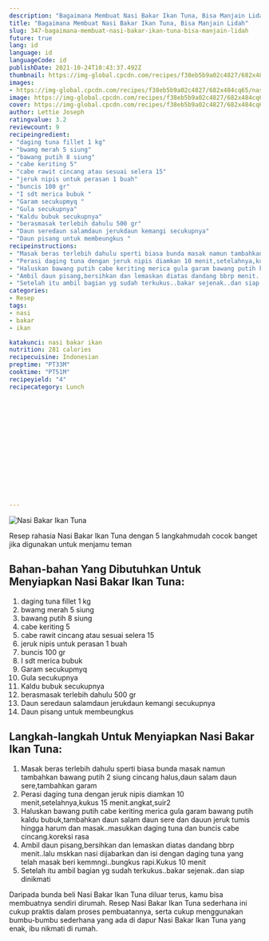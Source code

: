 ```yaml
---
description: "Bagaimana Membuat Nasi Bakar Ikan Tuna, Bisa Manjain Lidah"
title: "Bagaimana Membuat Nasi Bakar Ikan Tuna, Bisa Manjain Lidah"
slug: 347-bagaimana-membuat-nasi-bakar-ikan-tuna-bisa-manjain-lidah
future: true
lang: id
language: id
languageCode: id
publishDate: 2021-10-24T10:43:37.492Z 
thumbnail: https://img-global.cpcdn.com/recipes/f38eb5b9a02c4827/682x484cq65/nasi-bakar-ikan-tuna-foto-resep-utama.png
images:
- https://img-global.cpcdn.com/recipes/f38eb5b9a02c4827/682x484cq65/nasi-bakar-ikan-tuna-foto-resep-utama.png
image: https://img-global.cpcdn.com/recipes/f38eb5b9a02c4827/682x484cq65/nasi-bakar-ikan-tuna-foto-resep-utama.png
cover: https://img-global.cpcdn.com/recipes/f38eb5b9a02c4827/682x484cq65/nasi-bakar-ikan-tuna-foto-resep-utama.png
author: Lettie Joseph
ratingvalue: 3.2
reviewcount: 9
recipeingredient:
- "daging tuna fillet 1 kg"
- "bwamg merah 5 siung"
- "bawang putih 8 siung"
- "cabe keriting 5"
- "cabe rawit cincang atau sesuai selera 15"
- "jeruk nipis untuk perasan 1 buah"
- "buncis 100 gr"
- "I sdt merica bubuk "
- "Garam secukupmyq "
- "Gula secukupnya"
- "Kaldu bubuk secukupnya"
- "berasmasak terlebih dahulu 500 gr"
- "Daun seredaun salamdaun jerukdaun kemangi secukupnya"
- "Daun pisang untuk membeungkus "
recipeinstructions:
- "Masak beras terlebih dahulu sperti biasa bunda masak namun tambahkan bawang putih 2 siung cincang halus,daun salam daun sere,tambahkan garam"
- "Perasi daging tuna dengan jeruk nipis diamkan 10 menit,setelahnya,kukus 15 menit.angkat,suir2"
- "Haluskan bawang putih cabe keriting merica gula garam bawang putih kaldu bubuk,tambahkan daun salam daun sere dan dauun jeruk tumis hingga harum dan masak..masukkan daging tuna dan buncis cabe cincang.koreksi rasa"
- "Ambil daun pisang,bersihkan dan lemaskan diatas dandang bbrp menit..lalu mskkan nasi dijabarkan dan isi dengan daging tuna yang telah masak beri kemmngi..bungkus rapi.Kukus 10 menit"
- "Setelah itu ambil bagian yg sudah terkukus..bakar sejenak..dan siap dinikmati"
categories:
- Resep
tags:
- nasi
- bakar
- ikan

katakunci: nasi bakar ikan 
nutrition: 281 calories
recipecuisine: Indonesian
preptime: "PT33M"
cooktime: "PT51M"
recipeyield: "4"
recipecategory: Lunch


     
    
    
    
    
    
    
    
    
    
    
      
    
---
```



![Nasi Bakar Ikan Tuna](https://img-global.cpcdn.com/recipes/f38eb5b9a02c4827/682x484cq65/nasi-bakar-ikan-tuna-foto-resep-utama.png)

Resep rahasia Nasi Bakar Ikan Tuna    dengan 5 langkahmudah cocok banget jika digunakan untuk menjamu teman

<!--inarticleads1-->

## Bahan-bahan Yang Dibutuhkan Untuk Menyiapkan Nasi Bakar Ikan Tuna:

1. daging tuna fillet 1 kg
1. bwamg merah 5 siung
1. bawang putih 8 siung
1. cabe keriting 5
1. cabe rawit cincang atau sesuai selera 15
1. jeruk nipis untuk perasan 1 buah
1. buncis 100 gr
1. I sdt merica bubuk 
1. Garam secukupmyq 
1. Gula secukupnya
1. Kaldu bubuk secukupnya
1. berasmasak terlebih dahulu 500 gr
1. Daun seredaun salamdaun jerukdaun kemangi secukupnya
1. Daun pisang untuk membeungkus 



<!--inarticleads2-->

## Langkah-langkah Untuk Menyiapkan Nasi Bakar Ikan Tuna:

1. Masak beras terlebih dahulu sperti biasa bunda masak namun tambahkan bawang putih 2 siung cincang halus,daun salam daun sere,tambahkan garam
1. Perasi daging tuna dengan jeruk nipis diamkan 10 menit,setelahnya,kukus 15 menit.angkat,suir2
1. Haluskan bawang putih cabe keriting merica gula garam bawang putih kaldu bubuk,tambahkan daun salam daun sere dan dauun jeruk tumis hingga harum dan masak..masukkan daging tuna dan buncis cabe cincang.koreksi rasa
1. Ambil daun pisang,bersihkan dan lemaskan diatas dandang bbrp menit..lalu mskkan nasi dijabarkan dan isi dengan daging tuna yang telah masak beri kemmngi..bungkus rapi.Kukus 10 menit
1. Setelah itu ambil bagian yg sudah terkukus..bakar sejenak..dan siap dinikmati




Daripada bunda beli  Nasi Bakar Ikan Tuna  diluar terus, kamu  bisa membuatnya sendiri dirumah. Resep  Nasi Bakar Ikan Tuna  sederhana ini cukup praktis dalam proses pembuatannya, serta cukup menggunakan bumbu-bumbu sederhana yang ada di dapur  Nasi Bakar Ikan Tuna  yang enak, ibu nikmati di rumah.
